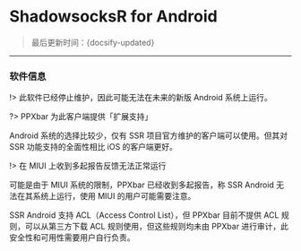 # ShadowsocksR for Android

> 最后更新时间：{docsify-updated}

---

### 软件信息

!> 此软件已经停止维护，因此可能无法在未来的新版 Android 系统上运行。

?> PPXbar 为此客户端提供「扩展支持」

 Android 系统的选择比较少，仅有 SSR 项目官方维护的客户端可以使用。但其对 SSR 功能支持的全面性相比 iOS 的客户端更好。
 
!> 在 MIUI 上收到多起报告反馈无法正常运行
 
 可能是由于 MIUI 系统的限制，PPXbar 已经收到多起报告，称 SSR Android 无法在其系统上运行，使用 MIUI 的用户可能需要注意。
 
 SSR Android 支持 ACL（Access Control List），但 PPXbar 目前不提供 ACL 规则，可以从第三方下载 ACL 规则使用，但这些规则均未由 PPXbar 进行审计，此安全性和可用性需要用户自行负责。

